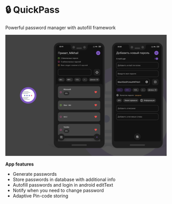 # :lock: QuickPass

Powerful password manager with autofill framework

![Project logo](cover.png)

**App features**

- Generate passwords
- Store passwords in database with additional info
- Autofill passwords and login in android editText
- Notify when you need to change password
- Adaptive Pin-code storing
